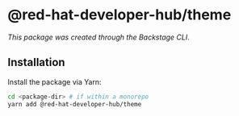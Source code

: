# @red-hat-developer-hub/theme

_This package was created through the Backstage CLI_.

## Installation

Install the package via Yarn:

```sh
cd <package-dir> # if within a monorepo
yarn add @red-hat-developer-hub/theme
```
